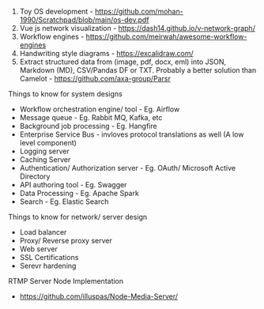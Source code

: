 1) Toy OS development - https://github.com/mohan-1990/Scratchpad/blob/main/os-dev.pdf
2) Vue js network visualization - https://dash14.github.io/v-network-graph/
3) Workflow engines - https://github.com/meirwah/awesome-workflow-engines
4) Handwriting style diagrams - https://excalidraw.com/
5) Extract structured data from (image, pdf, docx, eml) into JSON, Markdown (MD), CSV/Pandas DF or TXT. Probably a better solution than Camelot - https://github.com/axa-group/Parsr

Things to know for system designs
  - Workflow orchestration engine/ tool - Eg. Airflow
  - Message queue - Eg. Rabbit MQ, Kafka, etc
  - Background job processing - Eg. Hangfire
  - Enterprise Service Bus - invloves protocol translations as well (A low level component)
  - Logging server
  - Caching Server
  - Authentication/ Authorization server - Eg. OAuth/ Microsoft Active Directory
  - API authoring tool - Eg. Swagger
  - Data Processing - Eg. Apache Spark
  - Search - Eg. Elastic Search
  
Things to know for network/ server design
  - Load balancer
  - Proxy/ Reverse proxy server
  - Web server
  - SSL Certifications
  - Serevr hardening

RTMP Server Node Implementation
  - https://github.com/illuspas/Node-Media-Server/
  
  
